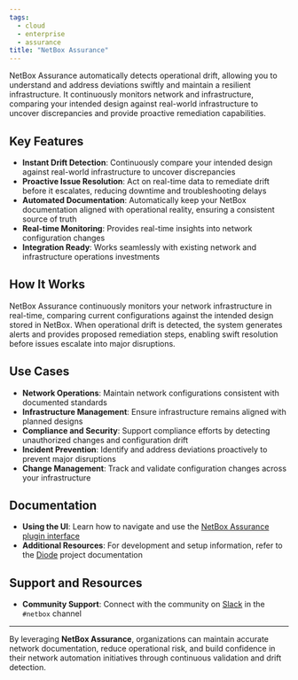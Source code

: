```yaml
---
tags:
  - cloud
  - enterprise
  - assurance
title: "NetBox Assurance"
---
```


NetBox Assurance automatically detects operational drift, allowing you to understand and address deviations swiftly and maintain a resilient infrastructure. It continuously monitors network and infrastructure, comparing your intended design against real-world infrastructure to uncover discrepancies and provide proactive remediation capabilities.

## Key Features
- **Instant Drift Detection**: Continuously compare your intended design against real-world infrastructure to uncover discrepancies
- **Proactive Issue Resolution**: Act on real-time data to remediate drift before it escalates, reducing downtime and troubleshooting delays
- **Automated Documentation**: Automatically keep your NetBox documentation aligned with operational reality, ensuring a consistent source of truth
- **Real-time Monitoring**: Provides real-time insights into network configuration changes
- **Integration Ready**: Works seamlessly with existing network and infrastructure operations investments

## How It Works
NetBox Assurance continuously monitors your network infrastructure in real-time, comparing current configurations against the intended design stored in NetBox. When operational drift is detected, the system generates alerts and provides proposed remediation steps, enabling swift resolution before issues escalate into major disruptions.

## Use Cases
- **Network Operations**: Maintain network configurations consistent with documented standards
- **Infrastructure Management**: Ensure infrastructure remains aligned with planned designs  
- **Compliance and Security**: Support compliance efforts by detecting unauthorized changes and configuration drift
- **Incident Prevention**: Identify and address deviations proactively to prevent major disruptions
- **Change Management**: Track and validate configuration changes across your infrastructure

## Documentation
- **Using the UI**: Learn how to navigate and use the [NetBox Assurance plugin interface](using-the-ui.md)
- **Additional Resources**: For development and setup information, refer to the [Diode](../netbox-extensions/diode/index.md) project documentation

## Support and Resources
- **Community Support**: Connect with the community on [Slack](https://netdev.chat/) in the `#netbox` channel

---
By leveraging **NetBox Assurance**, organizations can maintain accurate network documentation, reduce operational risk, and build confidence in their network automation initiatives through continuous validation and drift detection.